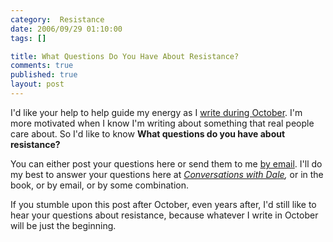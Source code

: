 ```yaml
--- 
category:  Resistance
date: 2006/09/29 01:10:00
tags: []

title: What Questions Do You Have About Resistance?
comments: true
published: true
layout: post
---
```


I'd like your help to help guide my energy as I <a href="danofiwrimo.html">write during October</a>.  I'm more motivated when I know I'm writing about something that real people care about.  So I'd like to know <strong>What questions do you have about resistance?</strong>

You can either post your questions here or send them to me <a href="/contact.html">by email</a>.  I'll do my best to answer your questions here at  <em><a href="/cwd">Conversations with Dale</a>,</em> or in the book, or by email, or by some combination.

If you stumble upon this post after October, even years after, I'd still like to hear your questions about resistance, because whatever I write in October will be just the beginning.
